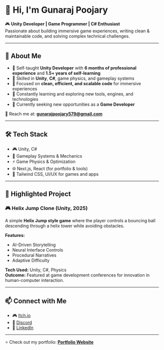 # 👋 Hi, I'm Gunaraj Poojary

🎮 **Unity Developer | Game Programmer | C# Enthusiast**  
Passionate about building immersive game experiences, writing clean & maintainable code, and solving complex technical challenges.

---

## 🚀 About Me
- 🔹 Self-taught **Unity Developer** with **6 months of professional experience** and **1.5+ years of self-learning**  
- 🔹 Skilled in **Unity**, **C#**, game physics, and gameplay systems  
- 🔹 Focused on **clean, efficient, and scalable code** for immersive experiences  
- 🔹 Constantly learning and exploring new tools, engines, and technologies  
- 🔹 Currently seeking new opportunities as a **Game Developer**

📩 Reach me at: **[gunarajpoojary579@gmail.com](mailto:gunarajpoojary579@gmail.com)**  

---

## 🛠 Tech Stack
- 🎮 Unity, C#  
- 🧩 Gameplay Systems & Mechanics  
- ⚡ Game Physics & Optimization  
- 🌐 Next.js, React (for portfolio & tools)  
- 🎨 Tailwind CSS, UI/UX for games and apps  

---

## 🌟 Highlighted Project
### 🎮 Helix Jump Clone (Unity, 2025)
A simple **Helix Jump style game** where the player controls a bouncing ball descending through a helix tower while avoiding obstacles.  

**Features:**
- AI-Driven Storytelling  
- Neural Interface Controls  
- Procedural Narratives  
- Adaptive Difficulty  

**Tech Used:** Unity, C#, Physics  
**Outcome:** Featured at game development conferences for innovation in human-computer interaction.  

---

## 📫 Connect with Me
- 🎮 [Itch.io](https://gunarajpoojary.itch.io)  
- 💬 [Discord](https://discord.com/users/551287302777864207)  
- 💼 [LinkedIn](https://www.linkedin.com/in/gunarajpoojary/)  

---

⭐️ Check out my portfolio: **[Portfolio Website](https://your-portfolio-link.com)**  
